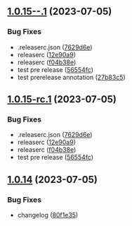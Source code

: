## [1.0.15--.1](https://github.com/angelicaflausino/angular-semantic-lib/compare/v1.0.14...v1.0.15--.1) (2023-07-05)


### Bug Fixes

* .releaserc.json ([7629d6e](https://github.com/angelicaflausino/angular-semantic-lib/commit/7629d6e4b81a8eb531eda82c2418c774cc136df6))
* releaserc ([12e90a9](https://github.com/angelicaflausino/angular-semantic-lib/commit/12e90a9580b496a7496b6db98eac342407714c00))
* releaserc ([f04b38e](https://github.com/angelicaflausino/angular-semantic-lib/commit/f04b38ef1a4d80618a5e5426b0e8ab147cc9d9d0))
* test pre release ([56554fc](https://github.com/angelicaflausino/angular-semantic-lib/commit/56554fc2ade3db1409216f85bcd45bd11ac397fe))
* test prerelease annotation ([27b83c5](https://github.com/angelicaflausino/angular-semantic-lib/commit/27b83c59f910933ec7a5b73ff4803c68979ac3df))

## [1.0.15-rc.1](https://github.com/angelicaflausino/angular-semantic-lib/compare/v1.0.14...v1.0.15-rc.1) (2023-07-05)


### Bug Fixes

* .releaserc.json ([7629d6e](https://github.com/angelicaflausino/angular-semantic-lib/commit/7629d6e4b81a8eb531eda82c2418c774cc136df6))
* releaserc ([12e90a9](https://github.com/angelicaflausino/angular-semantic-lib/commit/12e90a9580b496a7496b6db98eac342407714c00))
* releaserc ([f04b38e](https://github.com/angelicaflausino/angular-semantic-lib/commit/f04b38ef1a4d80618a5e5426b0e8ab147cc9d9d0))
* test pre release ([56554fc](https://github.com/angelicaflausino/angular-semantic-lib/commit/56554fc2ade3db1409216f85bcd45bd11ac397fe))

## [1.0.14](https://github.com/angelicaflausino/angular-semantic-lib/compare/v1.0.13...v1.0.14) (2023-07-05)


### Bug Fixes

* changelog ([80f1e35](https://github.com/angelicaflausino/angular-semantic-lib/commit/80f1e35cb286c1864cfd565a58281969ebd69364))
